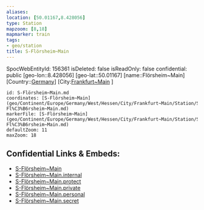 ```yaml
---
aliases: 
location: [50.01167,8.428056]
type: Station 
mapzoom: [8,18] 
mapmarker: train 
tags:
- geo/station
title: S-Flörsheim~Main
---
```

SpocWebEntityId: 156361
isDeleted: false
isReadOnly: false
confidential: public
[geo-lon::8.428056]
[geo-lat::50.01167]
[name::Flörsheim~Main]
[Country::[Germany](geo/Continent/Europe/Germany.md)]
[City:[Frankfurt~Main](geo/Continent/Europe/Germany/West/Hessen/City/Frankfurt~Main.md) ]


```leaflet
id: S-Flörsheim~Main.md
coordinates: [S-Flörsheim~Main](geo/Continent/Europe/Germany/West/Hessen/City/Frankfurt~Main/Station/S-Fl%C3%B6rsheim~Main.md)
markerFile: [S-Flörsheim~Main](geo/Continent/Europe/Germany/West/Hessen/City/Frankfurt~Main/Station/S-Fl%C3%B6rsheim~Main.md)
defaultZoom: 11 
maxZoom: 18
```


## Confidential Links & Embeds: 
- [S-Flörsheim~Main](../../../../../../../../../../_public/geo/Continent/Europe/Germany/West/Hessen/City/Frankfurt~Main/Station/S-Fl%C3%B6rsheim~Main.md) 
- [S-Flörsheim~Main.internal](../../../../../../../../../../_internal/geo/Continent/Europe/Germany/West/Hessen/City/Frankfurt~Main/Station/S-Fl%C3%B6rsheim~Main.internal.md) 
- [S-Flörsheim~Main.protect](../../../../../../../../../../_protect/geo/Continent/Europe/Germany/West/Hessen/City/Frankfurt~Main/Station/S-Fl%C3%B6rsheim~Main.protect.md) 
- [S-Flörsheim~Main.private](../../../../../../../../../../_private/geo/Continent/Europe/Germany/West/Hessen/City/Frankfurt~Main/Station/S-Fl%C3%B6rsheim~Main.private.md) 
- [S-Flörsheim~Main.personal](../../../../../../../../../../_personal/geo/Continent/Europe/Germany/West/Hessen/City/Frankfurt~Main/Station/S-Fl%C3%B6rsheim~Main.personal.md) 
- [S-Flörsheim~Main.secret](../../../../../../../../../../_secret/geo/Continent/Europe/Germany/West/Hessen/City/Frankfurt~Main/Station/S-Fl%C3%B6rsheim~Main.secret.md) 
